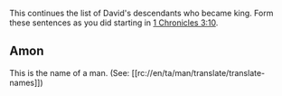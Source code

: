 This continues the list of David's descendants who became king. Form these sentences as you did starting in [1 Chronicles 3:10](./10.md).

## Amon ##

This is the name of a man. (See: [[rc://en/ta/man/translate/translate-names]])